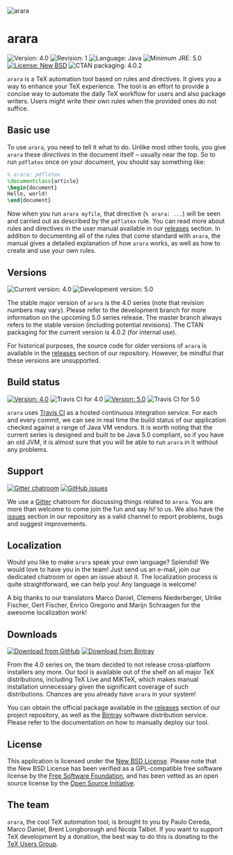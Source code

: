 ![arara](https://i.stack.imgur.com/hjUsN.png)

# arara

![Version: 4.0](https://img.shields.io/badge/current_version-4.0-blue.svg?style=flat-square)
![Revision: 1](https://img.shields.io/badge/revision-1-blue.svg?style=flat-square)
![Language: Java](https://img.shields.io/badge/language-Java-blue.svg?style=flat-square)
![Minimum JRE: 5.0](https://img.shields.io/badge/minimum_JRE-5.0-blue.svg?style=flat-square)
[![License: New BSD](https://img.shields.io/badge/license-New_BSD-blue.svg?style=flat-square)](https://opensource.org/licenses/bsd-license)
![CTAN packaging: 4.0.2](https://img.shields.io/badge/CTAN_packaging-4.0.2-blue.svg?style=flat-square)

`arara` is a TeX automation tool based on rules and directives. It gives you a way to enhance your TeX experience. The tool is an effort to provide a concise way to automate the daily TeX workflow for users and also package writers. Users might write their own rules when the provided ones do not suffice.

## Basic use

To use `arara`, you need to tell it what to do. Unlike most other tools, you give `arara` these _directives_ in the document itself – usually near the top.  So to run `pdflatex` once on your document, you should say something like:

```tex
% arara: pdflatex
\documentclass{article}
\begin{document}
Hello, world!
\end{document}
```

Now when you run `arara myfile`, that directive (`% arara: ...`) will be seen and carried out as described by the `pdflatex` rule.  You can read more about rules and directives in the user manual available in our [releases](https://github.com/cereda/arara/releases) section. In addition to documenting all of the rules that come standard with `arara`, the manual gives a detailed explanation of how `arara` works, as well as how to create and use your own rules.

## Versions

![Current version: 4.0](https://img.shields.io/badge/current_version-4.0-blue.svg?style=flat-square)
![Development version: 5.0](https://img.shields.io/badge/development_version-5.0-red.svg?style=flat-square)

The stable major version of `arara` is the 4.0 series (note that revision numbers may vary). Please refer to the development branch for more information on the upcoming 5.0 series release. The master branch always refers to the stable version (including potential revisions). The CTAN packaging for the current version is 4.0.2 (for internal use).

For historical purposes, the source code for older versions of `arara` is available in the [releases](https://github.com/cereda/arara/releases) section of our repository. However, be mindful that these versions are unsupported.

## Build status

[![Version: 4.0](https://img.shields.io/badge/version-4.0-blue.svg?style=flat-square)](https://travis-ci.org/cereda/arara/)
![Travis CI for 4.0](https://img.shields.io/travis/cereda/arara.svg?style=flat-square)
[![Version: 5.0](https://img.shields.io/badge/version-5.0-red.svg?style=flat-square)](https://travis-ci.org/cereda/arara/branches)
![Travis CI for 5.0](https://img.shields.io/travis/cereda/arara/development.svg?style=flat-square)

`arara` uses [Travis CI](https://travis-ci.org) as a hosted continuous integration service. For each and every commit, we can see in real time the build status of our application checked against a range of Java VM vendors. It is worth noting that the current series is designed and built to be Java 5.0 compliant, so if you have an old JVM, it is almost sure that you will be able to run `arara` in it without any problems.

## Support

[![Gitter chatroom](https://img.shields.io/badge/gitter-join_chat-blue.svg?style=flat-square)](https://gitter.im/cereda/arara)
[![GitHub issues](https://img.shields.io/badge/github-issues-blue.svg?style=flat-square)](https://github.com/cereda/arara/issues)

We use a [Gitter](https://gitter.im/cereda/arara) chatroom for discussing things related to `arara`. You are more than welcome to come join the fun and say *hi!* to us. We also have the [issues](https://github.com/cereda/arara/issues) section in our repository as a valid channel to report problems, bugs and suggest improvements. 

## Localization

Would you like to make `arara` speak your own language? Splendid! We would love to have you in the team! Just send us an e-mail, join our dedicated chatroom or open an issue about it. The localization process is quite straightforward, we can help you! Any language is welcome!

A big thanks to our translators Marco Daniel, Clemens Niederberger, Ulrike Fischer, Gert Fischer, Enrico Gregorio and Marijn Schraagen for the awesome localization work!

## Downloads

[![Download from GitHub](https://img.shields.io/badge/github-4.0-blue.svg?style=flat-square)](https://github.com/cereda/arara/releases)
[![Download from Bintray](https://img.shields.io/badge/bintray-4.0-blue.svg?style=flat-square)](https://bintray.com/cereda/arara)

From the 4.0 series on, the team decided to not release cross-platform installers any more. Our tool is available out of the shelf on all major TeX distributions, including TeX Live and MiKTeX, which makes manual installation unnecessary given the significant coverage of such distributions. Chances are you already have `arara` in your system!

You can obtain the official package available in the [releases](https://github.com/cereda/arara/releases) section of our project repository, as well as the [Bintray](https://bintray.com/cereda/arara) software distribution service. Please refer to the documentation on how to manually deploy our tool.

## License

This application is licensed under the [New BSD License](http://www.opensource.org/licenses/bsd-license.php). Please note that the New BSD License has been verified as a GPL-compatible free software license by the [Free Software Foundation](http://www.fsf.org/), and has been vetted as an open source license by the [Open Source Initiative](http://www.opensource.org/).

## The team

`arara`, the cool TeX automation tool, is brought to you by Paulo Cereda, Marco Daniel, Brent Longborough and Nicola Talbot. If you want to support TeX development by a donation, the best way to do this is donating to the [TeX Users Group](https://www.tug.org/donate.html).
